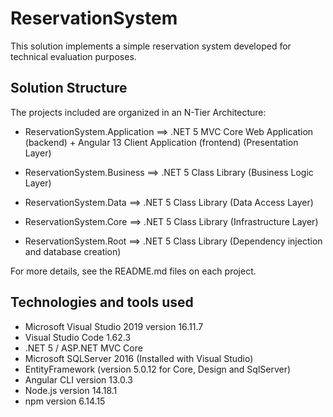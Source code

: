 ﻿# ReservationSystem

This solution implements a simple reservation system developed for technical evaluation purposes.

## Solution Structure
The projects included are organized in an N-Tier Architecture:

* ReservationSystem.Application ==> .NET 5 MVC Core Web Application (backend) + Angular 13 Client Application (frontend) (Presentation Layer)

* ReservationSystem.Business ==> .NET 5 Class Library (Business Logic Layer)

* ReservationSystem.Data ==> .NET 5 Class Library (Data Access Layer)

* ReservationSystem.Core ==> .NET 5 Class Library (Infrastructure Layer)

* ReservationSystem.Root ==> .NET 5 Class Library (Dependency injection and database creation)

For more details, see the README.md files on each project.


## Technologies and tools used
* Microsoft Visual Studio 2019 version 16.11.7
* Visual Studio Code 1.62.3
* .NET 5 / ASP.NET MVC Core
* Microsoft SQLServer 2016 (Installed with Visual Studio)
* EntityFramework (version 5.0.12 for Core, Design and SqlServer)
* Angular CLI version 13.0.3
* Node.js version 14.18.1
* npm version 6.14.15
